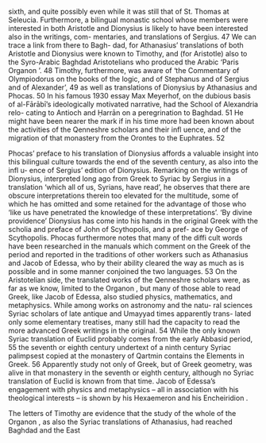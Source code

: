 sixth, and quite possibly even while it was still that of St. Thomas at Seleucia. Furthermore, a bilingual monastic school whose members were interested in both  Aristotle and Dionysius is likely to have been interested also in the writings, com- mentaries, and translations of Sergius. 47 We can trace a link from there to Bagh- dad, for Athanasius’ translations of both Aristotle and Dionysius were known to  Timothy, and (for Aristotle) also to the Syro-Arabic Baghdad Aristotelians who produced the Arabic ‘Paris Organon ’. 48 Timothy, furthermore, was aware of ‘the Commentary of Olympiodorus on the books of the logic, and of Stephanus and of Sergius and of Alexander’, 49 as well as translations of Dionysius by Athanasius and Phocas. 50 In his famous 1930 essay Max Meyerhof, on the dubious basis of  al-Fārābī’s ideologically motivated narrative, had the School of Alexandria relo- cating to Antioch and Ḥarrān on a peregrination to Baghdad. 51 He might have  been nearer the mark if in his time more had been known about the activities of the Qenneshre scholars and their infl uence, and of the migration of that monastery from the Orontes to the Euphrates. 52

Phocas’ preface to his translation of Dionysius affords a valuable insight into  this bilingual culture towards the end of the seventh century, as also into the infl u- ence of Sergius’ edition of Dionysius. Remarking on the writings of Dionysius,  interpreted long ago from Greek to Syriac by Sergius in a translation ‘which all of us, Syrians, have read’, he observes that there are obscure interpretations therein too elevated for the multitude, some of which he has omitted and some retained for the advantage of those who ‘like us have penetrated the knowledge of these interpretations’. ‘By divine providence’ Dionysius has come into his hands in the  original Greek with the scholia and preface of John of Scythopolis, and a pref- ace by George of Scythopolis. Phocas furthermore notes that many of the diffi cult  words have been researched in the manuals which comment on the Greek of the period and reported in the traditions of other workers such as Athanasius and Jacob of Edessa, who by their ability cleared the way as much as is possible and in some manner conjoined the two languages. 53 On the Aristotelian side, the translated works of the Qenneshre scholars were, as far as we know, limited to the Organon , but many of those able to read Greek, like Jacob of Edessa, also studied physics,  mathematics, and metaphysics. While among works on astronomy and the natu- ral sciences Syriac scholars of late antique and Umayyad times apparently trans- lated only some elementary treatises, many still had the capacity to read the more  advanced Greek writings in the original. 54 While the only known Syriac translation of Euclid probably comes from the early Abbasid period, 55 the seventh or eighth century undertext of a ninth century Syriac palimpsest copied at the monastery of Qartmin contains the Elements in Greek. 56 Apparently study not only of Greek, but of Greek geometry, was alive in that monastery in the seventh or eighth century, although no Syriac translation of Euclid is known from that time. Jacob of Edessa’s engagement with physics and metaphysics – all in association with his theological interests – is shown by his Hexaemeron and his Encheiridion .

The letters of Timothy are evidence that the study of the whole of the Organon , as also the Syriac translations of Athanasius, had reached Baghdad and the East
